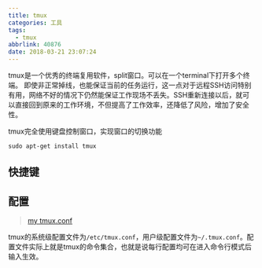 ```yaml
---
title: tmux
categories: 工具
tags:
  - tmux
abbrlink: 40876
date: 2018-03-21 23:07:24
---
```


tmux是一个优秀的终端复用软件，split窗口。可以在一个terminal下打开多个终端。
即使非正常掉线，也能保证当前的任务运行，这一点对于远程SSH访问特别有用，网络不好的情况下仍然能保证工作现场不丢失。SSH重新连接以后，就可以直接回到原来的工作环境，不但提高了工作效率，还降低了风险，增加了安全性。

tmux完全使用键盘控制窗口，实现窗口的切换功能

```
sudo apt-get install tmux
```
<!--more-->

## 快捷键


## 配置

>[my tmux.conf](https://raw.githubusercontent.com/Winddoing/vim_work_config/master/.tmux.conf)

tmux的系统级配置文件为`/etc/tmux.conf`，用户级配置文件为`~/.tmux.conf`。配置文件实际上就是tmux的命令集合，也就是说每行配置均可在进入命令行模式后输入生效。
